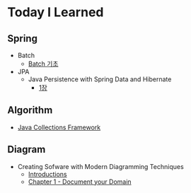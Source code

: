 # Today I Learned

## Spring

* Batch
  * [Batch 기초](spring/batch/basic.md)
* JPA
  * Java Persistence with Spring Data and Hibernate
    * [1장](spring/jpa/java-persistence-with-spring-data-and-hibernate/1.md)


## Algorithm

* [Java Collections Framework](algorithm/collections.md)


## Diagram

* Creating Sofware with Modern Diagramming Techniques
  * [Introductions](diagram/mermaid/00-intro.md)
  * [Chapter 1 - Document your Domain](diagram/mermaid/01-document-domain.md)
